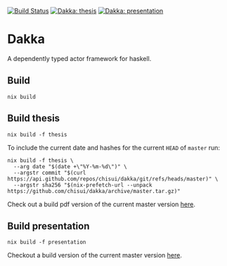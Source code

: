 
[![Build Status](https://travis-ci.org/chisui/dakka.svg?branch=master)](https://travis-ci.org/chisui/dakka)
[![Dakka: thesis](https://img.shields.io/badge/Dakka-thesis-blue.svg)](https://chisui.github.io/dakka/thesis.pdf)
[![Dakka: presentation](https://img.shields.io/badge/Dakka-presentation-blue.svg)](https://chisui.github.io/dakka/)

# Dakka

A dependently typed actor framework for haskell.

## Build

    nix build

## Build thesis

    nix build -f thesis

To include the current date and hashes for the current `HEAD` of `master` run:

    nix build -f thesis \
      --arg date "$(date +\"%Y-%m-%d\")" \
      --argstr commit "$(curl https://api.github.com/repos/chisui/dakka/git/refs/heads/master)" \
      --argstr sha256 "$(nix-prefetch-url --unpack https://github.com/chisui/dakka/archive/master.tar.gz)"

Check out a build pdf version of the current master version [here](https://chisui.github.io/dakka/thesis.pdf).

## Build presentation

    nix build -f presentation

Checkout a build version of the current master version [here](https://chisui.github.io/dakka/).

